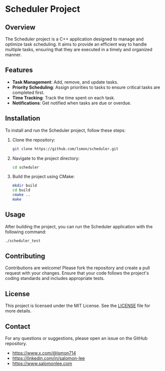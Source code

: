# Scheduler Project

## Overview
The Scheduler project is a C++ application designed to manage and optimize task scheduling. It aims to provide an efficient way to handle multiple tasks, ensuring that they are executed in a timely and organized manner.

## Features
- **Task Management**: Add, remove, and update tasks.
- **Priority Scheduling**: Assign priorities to tasks to ensure critical tasks are completed first.
- **Time Tracking**: Track the time spent on each task.
- **Notifications**: Get notified when tasks are due or overdue.

## Installation
To install and run the Scheduler project, follow these steps:

1. Clone the repository:
    ```sh
    git clone https://github.com/lsmon/scheduler.git
    ```
2. Navigate to the project directory:
    ```sh
    cd scheduler
    ```
3. Build the project using CMake:
    ```sh
    mkdir build
    cd build
    cmake ..
    make
    ```

## Usage
After building the project, you can run the Scheduler application with the following command:
```sh
./scheduler_test
```

## Contributing
Contributions are welcome! Please fork the repository and create a pull request with your changes. Ensure that your code follows the project's coding standards and includes appropriate tests.

## License
This project is licensed under the MIT License. See the [LICENSE](LICENSE) file for more details.

## Contact
For any questions or suggestions, please open an issue on the GitHub repository.

* https://www.x.com/@lsmon714
* https://linkedin.com/in/salomon-lee
* https://www.salomonlee.com

